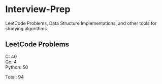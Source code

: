 # Interview-Prep
LeetCode Problems, Data Structure Implementations, and other tools for studying algorithms

## LeetCode Problems
C:      40<br/>
Go:     4<br/>
Python: 50<br/>

Total:  94
